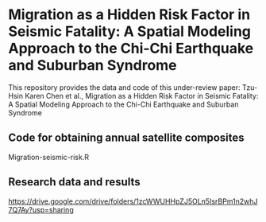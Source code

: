 # Migration as a Hidden Risk Factor in Seismic Fatality: A Spatial Modeling Approach to the Chi-Chi Earthquake and Suburban Syndrome
This repository provides the data and code of this under-review paper:
Tzu-Hsin Karen Chen et al., Migration as a Hidden Risk Factor in Seismic Fatality: A Spatial Modeling Approach to the Chi-Chi Earthquake and Suburban Syndrome

## Code for obtaining annual satellite composites
Migration-seismic-risk.R

## Research data and results
https://drive.google.com/drive/folders/1zcWWUHHpZJ5OLn5IsrBPm1n2whJ7Q7Ay?usp=sharing
